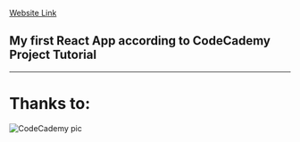 [Website Link](https://gicharkviani.github.io/ReactAppJamming/)

## My first React App according to CodeCademy Project Tutorial
----
# Thanks to: 
![CodeCademy pic](https://images.codecademy.com/social/logo-codecademy-social.png)
